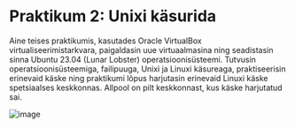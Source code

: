 # Praktikum 2: Unixi käsurida

Aine teises praktikumis, kasutades Oracle VirtualBox virtualiseerimistarkvara, paigaldasin uue virtuaalmasina ning seadistasin sinna Ubuntu 23.04 (Lunar Lobster) operatsioonisüsteemi. Tutvusin operatsioonisüsteemiga, failipuuga, Unixi ja Linuxi käsureaga, praktiseerisin erinevaid käske ning praktikumi lõpus harjutasin erinevaid Linuxi käske spetsiaalses keskkonnas. Allpool on pilt keskkonnast, kus käske harjutatud sai.


![image](https://github.com/user-attachments/assets/a2ee3e87-4ab1-4ed6-b9ea-395ff6942cf5)
